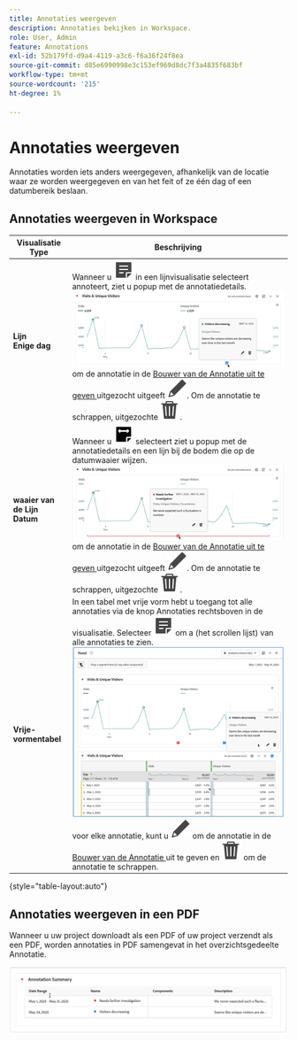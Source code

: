 ```yaml
---
title: Annotaties weergeven
description: Annotaties bekijken in Workspace.
role: User, Admin
feature: Annotations
exl-id: 52b179fd-d9a4-4119-a3c6-f6a36f24f8ea
source-git-commit: d85e6990998e3c153ef969d8dc7f3a4835f683bf
workflow-type: tm+mt
source-wordcount: '215'
ht-degree: 1%

---
```


# Annotaties weergeven

Annotaties worden iets anders weergegeven, afhankelijk van de locatie waar ze worden weergegeven en van het feit of ze één dag of een datumbereik beslaan.

## Annotaties weergeven in Workspace

| Visualisatie <br/> Type | Beschrijving |
| --- | --- |
| **Lijn &#x200B;**<br/>**Enige dag** | Wanneer u ![ ](/help/assets/icons/Annotate.svg) in een lijnvisualisatie selecteert annoteert, ziet u popup met de annotatiedetails.<br/>![ Annotatie enige dag ](assets/annotation-single-day.png)<br/> om de annotatie in de [ Bouwer van de Annotatie uit te geven ](create-annotations.md#annotation-builder) uitgezocht uitgeeft ![ ](/help/assets/icons/Edit.svg). Om de annotatie te schrappen, uitgezochte ![ Schrapping ](/help/assets/icons/Delete.svg). |
| **waaier van de Lijn &#x200B;**<br/>**Datum** | Wanneer u ![ AnnotateRange ](/help/assets/icons/AnnotateRange.svg) selecteert ziet u popup met de annotatiedetails en een lijn bij de bodem die op de datumwaaier wijzen.<br/>![ waaier van de Annotatie ](assets/annotation-range.png) om de annotatie in de [ Bouwer van de Annotatie uit te geven ](create-annotations.md#annotation-builder) uitgezocht uitgeeft ![ ](/help/assets/icons/Edit.svg). Om de annotatie te schrappen, uitgezochte ![ Schrapping ](/help/assets/icons/Delete.svg). |
| **Vrije-vormentabel** | In een tabel met vrije vorm hebt u toegang tot alle annotaties via de knop Annotaties rechtsboven in de visualisatie. Selecteer ![ annoteren ](/help/assets/icons/Annotate.svg) om a (het scrollen lijst) van alle annotaties te zien.<br/>![ de lijst van Annotaties ](assets/annotations-table.png)<br/> voor elke annotatie, kunt u ![ selecteren uitgeeft ](/help/assets/icons/Edit.svg) om de annotatie in de [ Bouwer van de Annotatie ](create-annotations.md#annotation-builder) uit te geven en ![ Schrapping ](/help/assets/icons/Delete.svg) om de annotatie te schrappen. |

{style="table-layout:auto"}

## Annotaties weergeven in een PDF

Wanneer u uw project downloadt als een PDF of uw project verzendt als een PDF, worden annotaties in PDF samengevat in het overzichtsgedeelte Annotatie.

![ Gemarkeerde mening van een .pdf- dossier die verklaringen van annotaties tonen.](assets/annotations-pdf.png)


<!--
# View annotations

Annotations manifest slightly differently, depending on whether they span a single day or a date range.

## View annotations in Line charts or Tables

| Date | Appearance |
| --- | --- |
| **Single day** |   ![](assets/single-day.png)<p>When you hover over the annotation, you can see its details, you can edit it by selecting the pen icon, or you can delete it:<p> ![](assets/hover.png) |
| **Date range** |  The icon changes and when you hover over it, the date range appears.<p>![](assets/multi-day.png)<p>When you select it in the line chart, the annotation metadata appear, and you can edit or delete it:![](assets/multi-hover.png)<p>In a table, an icon appears on every date in the date range.<p>![](assets/multi-day-table.png)|
| **Overlapping annotations** | On days that have more than one annotation tied to them, the icon appears in a grey color.<p>![](assets/grey.png)<p>When you hover over the grey icon, all overlapping annotations appear:<p>![](assets/overlap.png) |

{style="table-layout:auto"}

## View annotations in a .pdf file

Since you cannot hover over icons in a .pdf file, this file (after export) provides notes of explanations at the bottom of a panel. Here is an example:

![](assets/ann-pdf.png)

## View annotations with non-trended data

Sometimes annotation are shown with non-trended data, but tied to a specific dimension. In that case, they appear only in a summary annotation in the bottom right corner. Here is an example:

![](assets/non-date.png)

The summary chart appears in all visualization types in the corner, not just in non-trended freeform tables and summary numbers. It also appears in visualizations like [!UICONTROL Donut], [!UICONTROL Flow],[!UICONTROL Fallout],[!UICONTROL Cohort], and so on.

![](assets/ann-summary.png)

-->